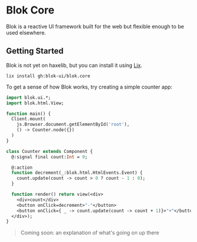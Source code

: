Blok Core
=========

Blok is a reactive UI framework built for the web but flexible enough to be used elsewhere.

Getting Started
---------------

Blok is not yet on haxelib, but you can install it using [Lix](https://github.com/lix-pm/lix.client).

```
lix install gh:blok-ui/blok.core
```

To get a sense of how Blok works, try creating a simple counter app:

```haxe
import blok.ui.*;
import blok.html.View;

function main() {
  Client.mount(
    js.Browser.document.getElementById('root'),
    () -> Counter.node({})
  )
}

class Counter extends Component {
  @:signal final count:Int = 0;

  @:action
  function decrement(_:blok.html.HtmlEvents.Event) {
    count.update(count -> count > 0 ? count - 1 : 0);
  }

  function render() return view(<div>
    <div>count</div>
    <button onClick=decrement>"-"</button>
    <button onClick={ _ -> count.update(count -> count + 1)}>"+"</button>
  </div>);
}
```

> Coming soon: an explanation of what's going on up there
